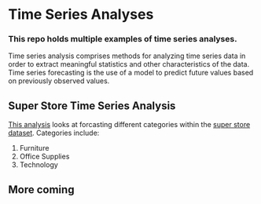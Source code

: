 # Time Series Analyses
### This repo holds multiple examples of time series analyses.
Time series analysis comprises methods for analyzing time series data in order to extract meaningful statistics and other characteristics of the data. Time series forecasting is the use of a model to predict future values based on previously observed values.

## Super Store Time Series Analysis
[This analysis](https://github.com/timbo112711/time-series-analysis/tree/master/Super%20Store) looks at forcasting different categories within the [super store dataset](https://community.tableau.com/docs/DOC-1236). Categories include:
1. Furniture
2. Office Supplies
3. Technology

## More coming
